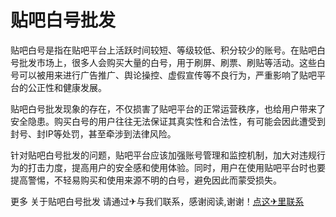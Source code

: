 # 贴吧白号批发

贴吧白号是指在贴吧平台上活跃时间较短、等级较低、积分较少的账号。在贴吧白号批发市场上，很多人会购买大量的白号，用于刷屏、刷票、刷贴等活动。这些白号可以被用来进行广告推广、舆论操控、虚假宣传等不良行为，严重影响了贴吧平台的公正性和健康发展。

贴吧白号批发现象的存在，不仅损害了贴吧平台的正常运营秩序，也给用户带来了安全隐患。购买白号的用户往往无法保证其真实性和合法性，有可能会因此遭受到封号、封IP等处罚，甚至牵涉到法律风险。

针对贴吧白号批发的问题，贴吧平台应该加强账号管理和监控机制，加大对违规行为的打击力度，提高用户的安全感和使用体验。同时，用户在使用贴吧平台时也要提高警惕，不轻易购买和使用来源不明的白号，避免因此而蒙受损失。

更多 关于贴吧白号批发 请通过✈与我们联系，感谢阅读,谢谢！[点这✈里联系](https://b.k02.cc)